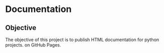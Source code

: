 # Documentation

## Objective

The objective of this project is to publish HTML documentation for python projects. on GitHub Pages.